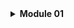 <details>
<summary><strong>Module 01</strong></summary>

### Reflection 1
You already implemented two new features using Spring Boot. Check again your source code and evaluate the coding standards that you have learned in this module. Write clean code principles and secure coding practices that have been applied to your code.  If you find any mistake in your source code, please explain how to improve your code.
    
```
    When coding the delete and edit features, I made sure the code was clean
    by following the same structure of the code for the create product and 
    list product features so that it was easy to read.
    I made the purpose of the new features clear and obvious by including the
    function of the feature in the html page names and in code in the java files
    for the controller, repository and service. For example, for the edit feature
    HTML is EditProduct.html and the functions in the controller are named
    editProductPage and editProductPost which also follow the naming style of the
    previous features. Moreover, I made sure that each function only had one purpose.

    To maintain code readability, I tried to refrain myself from adding unnecessary 
    comments since it is already easy to tell what the code does. I did not add
    any comments because I could tell what each function does and to avoid clutter.
    Additionally, I added empty lines between each function. I even tried to make the
    code simple as much as I can so that it is easy to understand and makes it
    less cluttered. If there was any mistake in my code, I did research on what I 
    could do to fix it instead of commenting it out. If I felt there were mistakes
    in the code I compared my code with the original source code from the module and fixed any syntax mistakes.
```
### Reflection 2
```
   TBAg
```

</details>